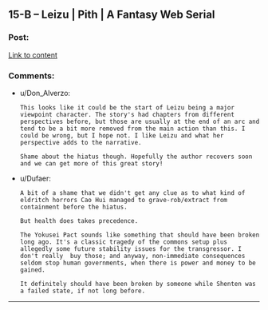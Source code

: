 ## 15-B – Leizu | Pith | A Fantasy Web Serial

### Post:

[Link to content](https://pithserial.com/2021/05/10/15-b-leizu/)

### Comments:

- u/Don_Alverzo:
  ```
  This looks like it could be the start of Leizu being a major viewpoint character. The story's had chapters from different perspectives before, but those are usually at the end of an arc and tend to be a bit more removed from the main action than this. I could be wrong, but I hope not. I like Leizu and what her perspective adds to the narrative.

  Shame about the hiatus though. Hopefully the author recovers soon and we can get more of this great story!
  ```

- u/Dufaer:
  ```
  A bit of a shame that we didn't get any clue as to what kind of eldritch horrors Cao Hui managed to grave-rob/extract from containment before the hiatus.

  But health does takes precedence.

  The Yokusei Pact sounds like something that should have been broken long ago. It's a classic tragedy of the commons setup plus allegedly some future stability issues for the transgressor. I don't really  buy those; and anyway, non-immediate consequences seldom stop human governments, when there is power and money to be gained.

  It definitely should have been broken by someone while Shenten was a failed state, if not long before.
  ```

---

